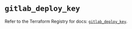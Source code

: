 # `gitlab_deploy_key`

Refer to the Terraform Registry for docs: [`gitlab_deploy_key`](https://registry.terraform.io/providers/gitlabhq/gitlab/18.2.0/docs/resources/deploy_key).
